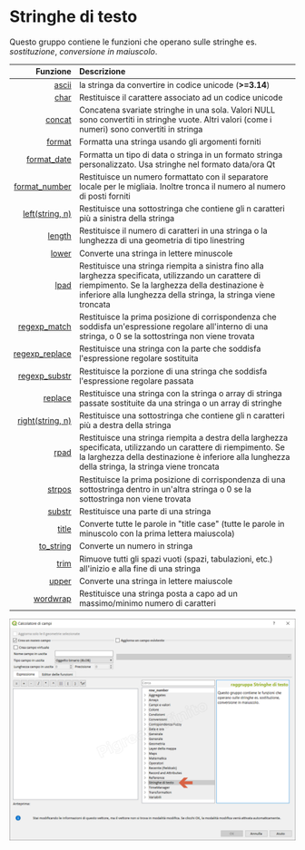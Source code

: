 # Stringhe di testo

Questo gruppo contiene le funzioni che operano sulle stringhe es. _sostituzione_, _conversione in maiuscolo_.

 Funzione | Descrizione 
 -------: | :----------
[ascii](funzioni/ascii.md)|la stringa da convertire in codice unicode (**>=3.14**)
[char](char.md)|Restituisce il carattere associato ad un codice unicode
[concat](concat.md)|Concatena svariate stringhe in una sola. Valori NULL sono convertiti in stringhe vuote. Altri valori (come i numeri) sono convertiti in stringa
[format](format.md)|Formatta una stringa usando gli argomenti forniti
[format_date](format_date.md)|Formatta un tipo di data o stringa in un formato stringa personalizzato. Usa stringhe nel formato data/ora Qt
[format_number](format_number.md)|Restituisce un numero formattato con il separatore locale per le migliaia. Inoltre tronca il numero al numero di posti forniti
[left(string, n)](left.md)|Restituisce una sottostringa che contiene gli n caratteri più a sinistra della stringa
[length](length.md)|Restituisce il numero di caratteri in una stringa o la lunghezza di una geometria di tipo linestring
[lower](lower.md)|Converte una stringa in lettere minuscole
[lpad](lpad.md)|Restituisce una stringa riempita a sinistra fino alla larghezza specificata, utilizzando un carattere di riempimento. Se la larghezza della destinazione è inferiore alla lunghezza della stringa, la stringa viene troncata
[regexp_match](regexp_match.md)|Restituisce la prima posizione di corrispondenza che soddisfa un'espressione regolare all'interno di una stringa, o 0 se la sottostringa non viene trovata
[regexp_replace](regexp_replace.md)|Restituisce una stringa con la parte che soddisfa l'espressione regolare sostituita
[regexp_substr](regexp_substr.md)|Restituisce la porzione di una stringa che soddisfa l'espressione regolare passata
[replace](replace.md)|Restituisce una stringa con la stringa o array di stringa passate sostituite da una stringa o un array di stringhe
[right(string, n)](right.md)|Restituisce una sottostringa che contiene gli n caratteri più a destra della stringa
[rpad](rpad.md)|Restituisce una stringa riempita a destra della larghezza specificata, utilizzando un carattere di riempimento. Se la larghezza della destinazione è inferiore alla lunghezza della stringa, la stringa viene troncata
[strpos](strpos.md)|Restituisce la prima posizione di corrispondenza di una sottostringa dentro in un'altra stringa o 0 se la sottostringa non viene trovata
[substr](substr.md)|Restituisce una parte di una stringa
[title](title.md)|Converte tutte le parole in "title case" (tutte le parole in minuscolo con la prima lettera maiuscola)
[to_string](to_string.md)|Converte un numero in stringa
[trim](trim.md)|Rimuove tutti gli spazi vuoti (spazi, tabulazioni, etc.) all'inizio e alla fine di una stringa
[upper](upper.md)|Converte una stringa in lettere maiuscole
[wordwrap](wordwrap.md)|Restituisce una stringa posta a capo ad un massimo/minimo numero di caratteri


![](../../img/stringhe_di_testo/gruppo_stringhe_di_testo1.png)
